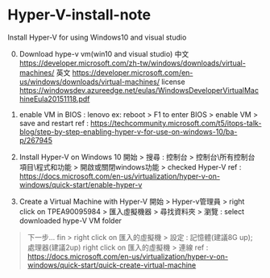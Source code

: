 # Hyper-V-install-note
Install Hyper-V for using Windows10 and visual studio

0. Download hype-v vm(win10 and visual studio)
 中文
  https://developer.microsoft.com/zh-tw/windows/downloads/virtual-machines/
 英文
  https://developer.microsoft.com/en-us/windows/downloads/virtual-machines/
 license https://windowsdev.azureedge.net/eulas/WindowsDeveloperVirtualMachineEula20151118.pdf

1. enable VM in BIOS : 
 lenovo ex: reboot > F1 to enter BIOS > enable VM > save and restart
 ref : https://techcommunity.microsoft.com/t5/itops-talk-blog/step-by-step-enabling-hyper-v-for-use-on-windows-10/ba-p/267945 

2. Install Hyper-V on Windows 10
 開始 > 搜尋 : 控制台 > 控制台\所有控制台項目\程式和功能 > 開啟或關閉windows功能 > checked Hyper-V
 ref : https://docs.microsoft.com/en-us/virtualization/hyper-v-on-windows/quick-start/enable-hyper-v
 
3. Create a Virtual Machine with Hyper-V
 開始 > Hyper-v管理員 > right click on TPEA90095984 > 匯入虛擬機器 > 尋找資料夾 > 瀏覽 : select downloaded hype-V VM folder
 > 下一步... fin > right click on 匯入的虛擬機 > 設定 : 記憶體(建議8G up); 處理器(建議2up) 
 > right click on 匯入的虛擬機 > 連線
 ref : https://docs.microsoft.com/en-us/virtualization/hyper-v-on-windows/quick-start/quick-create-virtual-machine
